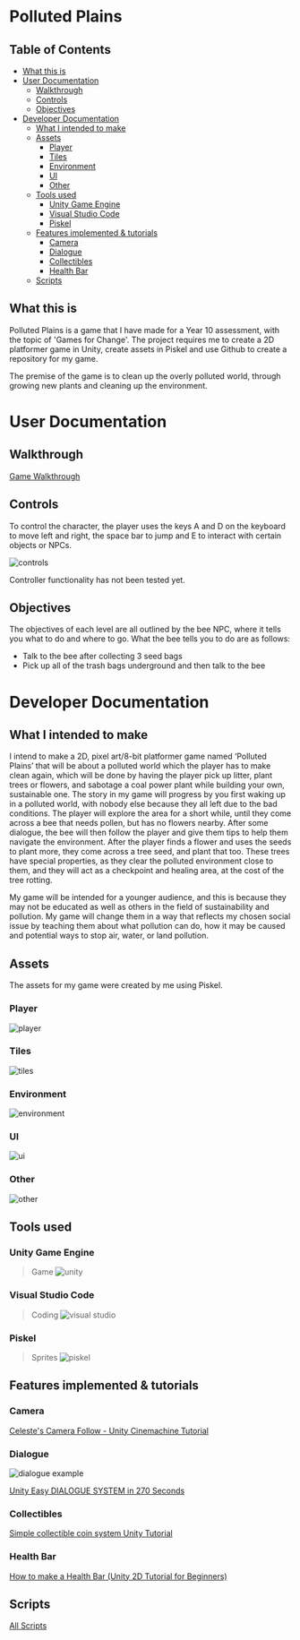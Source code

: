 # Polluted Plains
## Table of Contents
  - [What this is](#What-this-is)
- [User Documentation](#User-Documentation)
  - [Walkthrough](#Walkthrough)
  - [Controls](#Controls)
  - [Objectives](#Objectives)
- [Developer Documentation](#Developer-Documentation)
  - [What I intended to make](#What-I-intended-to-make)
  - [Assets](#Assets)
    - [Player](#Player)
    - [Tiles](#Tiles)
    - [Environment](#Environment)
    - [UI](#UI)
    - [Other](#Other)
  - [Tools used](#Tools-used)
    - [Unity Game Engine](#Unity-Game-Engine)
    - [Visual Studio Code](#Visual-Studio-Code)
    - [Piskel](#Piskel)
  - [Features implemented & tutorials](#Features-implemented-&-tutorials)
    - [Camera](#Camera)
    - [Dialogue](#Dialogue)
    - [Collectibles](#Collectibles)
    - [Health Bar](#Health-Bar)
  - [Scripts](#Scripts)


## What this is
Polluted Plains is a game that I have made for a Year 10 assessment, with the topic of 'Games for Change'. The project requires me to create a 2D platformer game in Unity, create assets in Piskel and use Github to create a repository for my game.

The premise of the game is to clean up the overly polluted world, through growing new plants and cleaning up the environment. 

# User Documentation
## Walkthrough
[Game Walkthrough](https://github.com/user-attachments/assets/0547a83c-b08f-4b42-8889-65ea3edf09e5)

## Controls
To control the character, the player uses the keys A and D on the keyboard to move left and right, the space bar to jump and E to interact with certain objects or NPCs.

![controls](https://github.com/user-attachments/assets/0d6de855-94b7-4859-8743-629c8253a40b)

Controller functionality has not been tested yet.

## Objectives
The objectives of each level are all outlined by the bee NPC, where it tells you what to do and where to go.
What the bee tells you to do are as follows:
- Talk to the bee after collecting 3 seed bags
- Pick up all of the trash bags underground and then talk to the bee

# Developer Documentation
## What I intended to make
I intend to make a 2D, pixel art/8-bit platformer game named ‘Polluted Plains’ that will be about a polluted world which the player has to make clean again, which will be done by having the player pick up litter, plant trees or flowers, and sabotage a coal power plant while building your own, sustainable one. The story in my game will progress by you first waking up in a polluted world, with nobody else because they all left due to the bad conditions. The player will explore the area for a short while, until they come across a bee that needs pollen, but has no flowers nearby. After some dialogue, the bee will then follow the player and give them tips to help them navigate the environment. After the player finds a flower and uses the seeds to plant more, they come across a tree seed, and plant that too. These trees have special properties, as they clear the polluted environment close to them, and they will act as a checkpoint and healing area, at the cost of the tree rotting.  

My game will be intended for a younger audience, and this is because they may not be educated as well as others in the field of sustainability and pollution. My game will change them in a way that reflects my chosen social issue by teaching them about what pollution can do, how it may be caused and potential ways to stop air, water, or land pollution.

## Assets
The assets for my game were created by me using Piskel.
### Player
![player](https://github.com/user-attachments/assets/ce500836-fe34-42a3-a441-8b851c074fc5)

### Tiles
![tiles](https://github.com/user-attachments/assets/52c98b49-c415-4668-8be3-34ce04d77049)

### Environment
![environment](https://github.com/user-attachments/assets/044f2621-def7-4e31-82a2-842cd9f70025)

### UI
![ui](https://github.com/user-attachments/assets/3b540c08-c49b-426f-9bd9-252e1f133ca3)

### Other
![other](https://github.com/user-attachments/assets/0c34913c-d926-466f-9126-1c7f7014e6d0)

## Tools used
### Unity Game Engine
>Game
![unity](https://github.com/user-attachments/assets/9c524320-d27f-47a8-9de8-5e4b224c5ed5)

### Visual Studio Code
>Coding
![visual studio](https://github.com/user-attachments/assets/e6c6f364-cf83-468b-b662-83ddde0f101f)

### Piskel
>Sprites
![piskel](https://github.com/user-attachments/assets/af329ac3-f616-4d35-b492-6eadebcf267f)

## Features implemented & tutorials
### Camera
[Celeste's Camera Follow - Unity Cinemachine Tutorial](https://www.youtube.com/watch?v=yaQlRvHgIvE&t=1s)

### Dialogue
![dialogue example](https://github.com/user-attachments/assets/ed4b74db-d57b-4ac6-988b-42a6d272165e)

[Unity Easy DIALOGUE SYSTEM in 270 Seconds](https://www.youtube.com/watch?v=DOP_G5bsySA/)

### Collectibles
[Simple collectible coin system Unity Tutorial](https://www.youtube.com/watch?v=5GWRPwuWtsQ&t=553s)

### Health Bar
[How to make a Health Bar (Unity 2D Tutorial for Beginners)](https://www.youtube.com/watch?v=Gtw7VyuMdDc&t=1s)


## Scripts
[All Scripts](https://github.com/TempeHS/2024IST-Kevin.T_Polluted-Plains/tree/main/my%20proejcet/Assets/Scripts)
